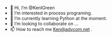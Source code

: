 - 👋 Hi, I’m @KenIGreen
- 👀 I’m interested in process programing.
- 🌱 I’m currently learning Python at the moment.
- 💞️ I’m looking to collaborate on ...
- 📫 How to reach me Ken@advcom.net .

<!---
KenIGreen/KenIGreen is a ✨ special ✨ repository because its `README.md` (this file) appears on your GitHub profile.
You can click the Preview link to take a look at your changes.
--->
